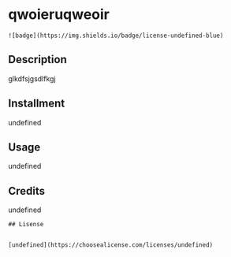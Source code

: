 
  # qwoieruqweoir
  
    ![badge](https://img.shields.io/badge/license-undefined-blue)

    

  ## Description

  glkdfsjgsdlfkgj

  ## Installment

  undefined

  ## Usage

  undefined

  ## Credits

  undefined
  
    ## Lisense
     

    [undefined](https://choosealicense.com/licenses/undefined)
    
    

